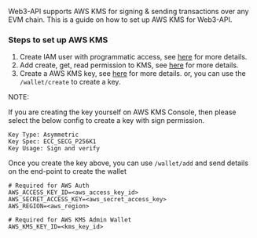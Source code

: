 Web3-API supports AWS KMS for signing & sending transactions over any EVM chain. This is a guide on how to set up AWS KMS for Web3-API.

### Steps to set up AWS KMS

1. Create IAM user with programmatic access, see [here](https://docs.aws.amazon.com/IAM/latest/UserGuide/id_users_create.html#id_users_create_console) for more details.
2. Add create, get, read permission to KMS, see [here](https://docs.aws.amazon.com/kms/latest/developerguide/control-access.html) for more details.
3. Create a AWS KMS key, see [here](https://docs.aws.amazon.com/kms/latest/developerguide/create-keys.html) for more details. or, you can use the `/wallet/create` to create a key.

NOTE:

If you are creating the key yourself on AWS KMS Console, then please select the below config to create a key with sign permission.

```
Key Type: Asymmetric
Key Spec: ECC_SECG_P256K1
Key Usage: Sign and verify
```

Once you create the key above, you can use `/wallet/add` and send details on the end-point to create the wallet

```
# Required for AWS Auth
AWS_ACCESS_KEY_ID=<aws_access_key_id>
AWS_SECRET_ACCESS_KEY=<aws_secret_access_key>
AWS_REGION=<aws_region>

# Required for AWS KMS Admin Wallet
AWS_KMS_KEY_ID=<kms_key_id>
```
